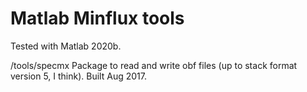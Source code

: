 # Matlab Minflux tools

Tested with Matlab 2020b.

/tools/specmx
Package to read and write obf files (up to stack format version 5, I think).
Built Aug 2017.